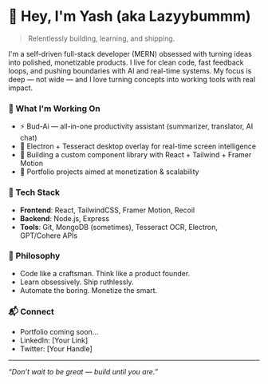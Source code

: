 # 👋 Hey, I'm Yash (aka Lazyybummm)

> Relentlessly building, learning, and shipping.

I'm a self-driven full-stack developer (MERN) obsessed with turning ideas into polished, monetizable products. I live for clean code, fast feedback loops, and pushing boundaries with AI and real-time systems. My focus is deep — not wide — and I love turning concepts into working tools with real impact.

### 🚀 What I'm Working On
- ⚡ Bud-Ai — all-in-one productivity assistant (summarizer, translator, AI chat)
- 🧠 Electron + Tesseract desktop overlay for real-time screen intelligence
- 🔧 Building a custom component library with React + Tailwind + Framer Motion
- 💼 Portfolio projects aimed at monetization & scalability

### 🧰 Tech Stack
- **Frontend**: React, TailwindCSS, Framer Motion, Recoil
- **Backend**: Node.js, Express
- **Tools**: Git, MongoDB (sometimes), Tesseract OCR, Electron, GPT/Cohere APIs

### 🎯 Philosophy
- Code like a craftsman. Think like a product founder.
- Learn obsessively. Ship ruthlessly.
- Automate the boring. Monetize the smart.

### 📬 Connect
- Portfolio coming soon...
- LinkedIn: [Your Link]
- Twitter: [Your Handle]

---

_“Don’t wait to be great — build until you are.”_
